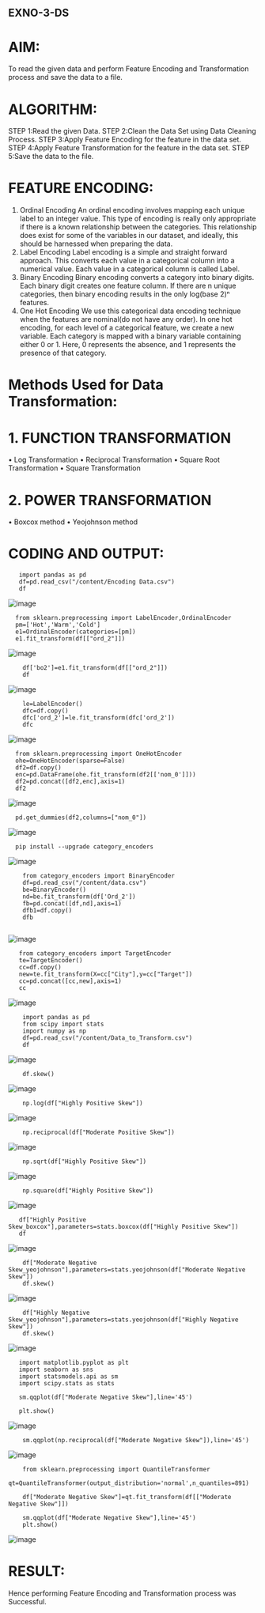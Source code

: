 ## EXNO-3-DS

# AIM:
To read the given data and perform Feature Encoding and Transformation process and save the data to a file.

# ALGORITHM:
STEP 1:Read the given Data.
STEP 2:Clean the Data Set using Data Cleaning Process.
STEP 3:Apply Feature Encoding for the feature in the data set.
STEP 4:Apply Feature Transformation for the feature in the data set.
STEP 5:Save the data to the file.

# FEATURE ENCODING:
1. Ordinal Encoding
An ordinal encoding involves mapping each unique label to an integer value. This type of encoding is really only appropriate if there is a known relationship between the categories. This relationship does exist for some of the variables in our dataset, and ideally, this should be harnessed when preparing the data.
2. Label Encoding
Label encoding is a simple and straight forward approach. This converts each value in a categorical column into a numerical value. Each value in a categorical column is called Label.
3. Binary Encoding
Binary encoding converts a category into binary digits. Each binary digit creates one feature column. If there are n unique categories, then binary encoding results in the only log(base 2)ⁿ features.
4. One Hot Encoding
We use this categorical data encoding technique when the features are nominal(do not have any order). In one hot encoding, for each level of a categorical feature, we create a new variable. Each category is mapped with a binary variable containing either 0 or 1. Here, 0 represents the absence, and 1 represents the presence of that category.

# Methods Used for Data Transformation:
  # 1. FUNCTION TRANSFORMATION
• Log Transformation
• Reciprocal Transformation
• Square Root Transformation
• Square Transformation
  # 2. POWER TRANSFORMATION
• Boxcox method
• Yeojohnson method

# CODING AND OUTPUT:
  ```
     import pandas as pd
     df=pd.read_csv("/content/Encoding Data.csv")
     df
```
![image](https://github.com/Vanitha-SM/EXNO-3-DS/assets/119557985/08159a16-5072-4902-949e-011407ca138c)
```
  from sklearn.preprocessing import LabelEncoder,OrdinalEncoder
  pm=['Hot','Warm','Cold']
  e1=OrdinalEncoder(categories=[pm])
  e1.fit_transform(df[["ord_2"]])
```
![image](https://github.com/Vanitha-SM/EXNO-3-DS/assets/119557985/b9646ad0-c411-4ce8-adc6-eb0b5dc637db)
```
    df['bo2']=e1.fit_transform(df[["ord_2"]])
    df
```
![image](https://github.com/Vanitha-SM/EXNO-3-DS/assets/119557985/56cc0310-7165-4f61-9218-835ab2692659)
```
    le=LabelEncoder()
    dfc=df.copy()
    dfc['ord_2']=le.fit_transform(dfc['ord_2'])
    dfc
```
![image](https://github.com/Vanitha-SM/EXNO-3-DS/assets/119557985/d1faf1c0-405b-480b-9035-d3e088455dd5)
```
  from sklearn.preprocessing import OneHotEncoder
  ohe=OneHotEncoder(sparse=False)
  df2=df.copy()
  enc=pd.DataFrame(ohe.fit_transform(df2[['nom_0']]))
  df2=pd.concat([df2,enc],axis=1)
  df2
```
![image](https://github.com/Vanitha-SM/EXNO-3-DS/assets/119557985/cff58462-c9eb-49be-9d95-c229291bdb08)
```
  pd.get_dummies(df2,columns=["nom_0"])
```
![image](https://github.com/Vanitha-SM/EXNO-3-DS/assets/119557985/84474ce4-5d49-425d-bffe-37001baa86c0)
```
  pip install --upgrade category_encoders
```
![image](https://github.com/Vanitha-SM/EXNO-3-DS/assets/119557985/a8b9ddd6-2a48-4e2e-b33b-64857d78d4a9)
```
    from category_encoders import BinaryEncoder
    df=pd.read_csv("/content/data.csv")
    be=BinaryEncoder()
    nd=be.fit_transform(df['Ord_2'])
    fb=pd.concat([df,nd],axis=1)
    dfb1=df.copy()
    dfb
 
```
![image](https://github.com/Vanitha-SM/EXNO-3-DS/assets/119557985/56e304af-9663-4c4d-acbf-98a0cd0801fc)
```
   from category_encoders import TargetEncoder
   te=TargetEncoder()
   cc=df.copy()
   new=te.fit_transform(X=cc["City"],y=cc["Target"])
   cc=pd.concat([cc,new],axis=1)
   cc
```
![image](https://github.com/Vanitha-SM/EXNO-3-DS/assets/119557985/597e0747-510c-4fc4-9007-4ababc8d5ca4)
```
    import pandas as pd
    from scipy import stats
    import numpy as np
    df=pd.read_csv("/content/Data_to_Transform.csv")
    df
```
![image](https://github.com/Vanitha-SM/EXNO-3-DS/assets/119557985/f1e5bbe6-f3e8-4f9c-a1e9-f1ebb228fb1f)
```
    df.skew()
```
![image](https://github.com/Vanitha-SM/EXNO-3-DS/assets/119557985/58cc61e7-f65f-4c28-b0cb-d172fc856d57)
```
    np.log(df["Highly Positive Skew"])
```
![image](https://github.com/Vanitha-SM/EXNO-3-DS/assets/119557985/94561f69-eb9a-483b-95ef-c7e899d4c051)
```
    np.reciprocal(df["Moderate Positive Skew"])
```
![image](https://github.com/Vanitha-SM/EXNO-3-DS/assets/119557985/166ac97d-4946-4058-92b7-6376e3bbd3e8)
```
    np.sqrt(df["Highly Positive Skew"])
```
![image](https://github.com/Vanitha-SM/EXNO-3-DS/assets/119557985/4308b16d-1e0f-4f19-8004-f48fe0ffab17)
```
    np.square(df["Highly Positive Skew"])
```
![image](https://github.com/Vanitha-SM/EXNO-3-DS/assets/119557985/394f23c9-98f1-4b09-b1e4-cd93776b9aad)
```
   df["Highly Positive Skew_boxcox"],parameters=stats.boxcox(df["Highly Positive Skew"])
   df
```
![image](https://github.com/Vanitha-SM/EXNO-3-DS/assets/119557985/0f716938-b938-4231-8cc7-40762f75e73c)
```
    df["Moderate Negative Skew_yeojohnson"],parameters=stats.yeojohnson(df["Moderate Negative Skew"])
    df.skew()
```
![image](https://github.com/Vanitha-SM/EXNO-3-DS/assets/119557985/6ce1d000-f587-4fc5-9741-5c59d4c54f2b)
```
    df["Highly Negative Skew_yeojohnson"],parameters=stats.yeojohnson(df["Highly Negative Skew"])
    df.skew()

```
![image](https://github.com/Vanitha-SM/EXNO-3-DS/assets/119557985/f1204c70-da2b-4616-98e5-63a4d0ccb856)
```
   import matplotlib.pyplot as plt
   import seaborn as sns
   import statsmodels.api as sm
   import scipy.stats as stats

   sm.qqplot(df["Moderate Negative Skew"],line='45')

   plt.show()
```
![image](https://github.com/Vanitha-SM/EXNO-3-DS/assets/119557985/3b729a7e-60fb-4b51-a438-fe7a31325f73)

```
    sm.qqplot(np.reciprocal(df["Moderate Negative Skew"]),line='45')
```
![image](https://github.com/Vanitha-SM/EXNO-3-DS/assets/119557985/600538f2-697e-47e9-9d56-09977931e28b)
```
    from sklearn.preprocessing import QuantileTransformer
    qt=QuantileTransformer(output_distribution='normal',n_quantiles=891)

    df["Moderate Negative Skew"]=qt.fit_transform(df[["Moderate Negative Skew"]])

    sm.qqplot(df["Moderate Negative Skew"],line='45')
    plt.show()
```
![image](https://github.com/Vanitha-SM/EXNO-3-DS/assets/119557985/36aa6277-64af-40a4-8ce8-5043b817d802)

# RESULT:
 Hence performing Feature Encoding and Transformation process was Successful.


       
